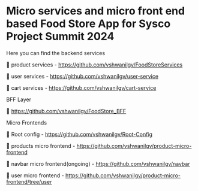 # Micro services and micro front end based Food Store App for Sysco Project Summit 2024

Here you can find the backend services 

  🔗 product services - https://github.com/vshwanilgv/FoodStoreServices

  🔗 user services - https://github.com/vshwanilgv/user-service

  🔗 cart services - https://github.com/vshwanilgv/cart-service

BFF Layer
 
🔗 https://github.com/vshwanilgv/FoodStore_BFF

Micro Frontends

🔗  Root config - https://github.com/vshwanilgv/Root-Config

🔗  products micro frontend - https://github.com/vshwanilgv/product-micro-frontend

🔗 navbar micro frontend(ongoing) - https://github.com/vshwanilgv/navbar

🔗 user micro frontend - https://github.com/vshwanilgv/product-micro-frontend/tree/user
